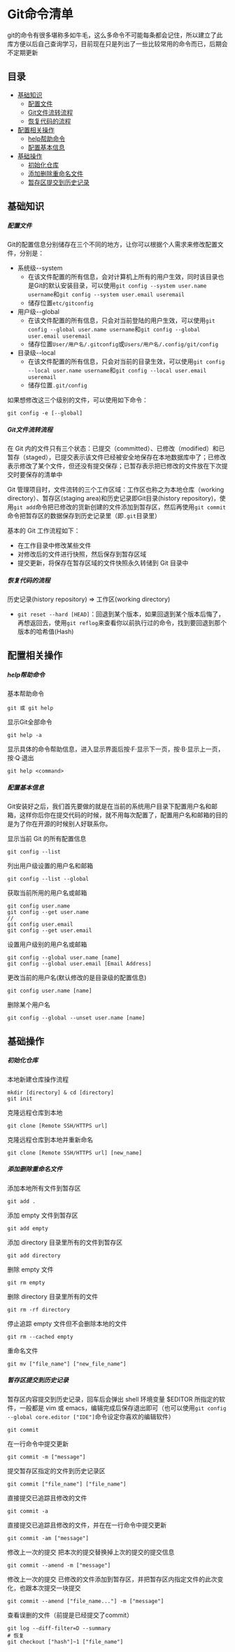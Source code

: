 
Git命令清单
=========

git的命令有很多堪称多如牛毛，这么多命令不可能每条都会记住，所以建立了此库方便以后自己查询学习，目前现在只是列出了一些比较常用的命令而已，后期会不定期更新


目录
---

- [基础知识](#基础知识)
    + [配置文件](#配置文件)
    + [Git文件流转流程](#Git文件流转流程)
    + [恢复代码的流程](#恢复代码的流程)
- [配置相关操作](#配置相关操作) 
    + [help帮助命令](#help帮助命令)
    + [配置基本信息](#配置基本信息)
- [基础操作](#基础操作)
    + [初始化仓库](#初始化仓库)
    + [添加删除重命名文件](#添加删除重命名文件)
    + [暂存区提交到历史记录](#暂存区提交到历史记录)


基础知识
---

##### 配置文件

Git的配置信息分别储存在三个不同的地方，让你可以根据个人需求来修改配置文件，分别是：

- 系统级--system
    + 在该文件配置的所有信息，会对计算机上所有的用户生效，同时该目录也是Git的默认安装目录，可以使用`git config --system user.name username`和`git config --system user.email useremail`
    + 储存位置`etc/gitconfig`
- 用户级--global
    + 在该文件配置的所有信息，只会对当前登陆的用户生效，可以使用`git config --global user.name username`和`git config --global user.email useremail`
    + 储存位置`User/用户名/.gitconfig`或`Users/用户名/.config/git/config`
- 目录级--local
    + 在该文件配置的所有信息，只会对当前的目录生效，可以使用`git config --local user.name username`和`git config --local user.email useremail`
    + 储存位置`.git/config`

如果想修改这三个级别的文件，可以使用如下命令：

```
git config -e [--global]
```

##### Git文件流转流程

在 Git 内的文件只有三个状态：已提交（committed）、已修改（modified）和已暂存（staged），已提交表示该文件已经被安全地保存在本地数据库中了；已修改表示修改了某个文件，但还没有提交保存；已暂存表示把已修改的文件放在下次提交时要保存的清单中

Git 管理项目时，文件流转的三个工作区域：工作区也称之为本地仓库（working directory）、暂存区(staging area)和历史记录即Git目录(history repository)，使用`git add`命令把已修改的货新创建的文件添加到暂存区，然后再使用`git commit`命令把暂存区的数据保存到历史记录里（即`.git`目录里）

基本的 Git 工作流程如下：

- 在工作目录中修改某些文件
- 对修改后的文件进行快照，然后保存到暂存区域
- 提交更新，将保存在暂存区域的文件快照永久转储到 Git 目录中

##### 恢复代码的流程

历史记录(history repository) => 工作区(working directory)

- `git reset --hard [HEAD]`：回退到某个版本，如果回退到某个版本后悔了，再想返回去，使用`git reflog`来查看你以前执行过的命令，找到要回退到那个版本的哈希值(Hash)


配置相关操作
---

##### help帮助命令

基本帮助命令
```
git 或 git help
```

显示Git全部命令
```
git help -a
```

显示具体的命令帮助信息，进入显示界面后按·F·显示下一页，按·B·显示上一页，按·Q·退出
```
git help <command>
```

##### 配置基本信息

Git安装好之后，我们首先要做的就是在当前的系统用户目录下配置用户名和邮箱，这样你后你在提交代码的时候，就不用每次配置了，配置用户名和邮箱的目的是为了你在开源的时候别人好联系你。

显示当前 Git 的所有配置信息
```
git config --list
```

列出用户级设置的用户名和邮箱
```
git config --list --global
```

获取当前所用的用户名或邮箱
```
git config user.name
git config --get user.name
//
git config user.email
git config --get user.email
```

设置用户级别的用户名或邮箱
```
git config --global user.name [name]
git config --global user.email [Email Address]
```

更改当前的用户名(默认修改的是目录级的配置信息)
```
git config user.name [name]
```

删除某个用户名
```
git config --global --unset user.name [name]
```


基础操作
---
##### 初始化仓库

本地新建仓库操作流程
```
mkdir [directory] & cd [directory]
git init
```

克隆远程仓库到本地
```
git clone [Remote SSH/HTTPS url]
```

克隆远程仓库到本地并重新命名
```
git clone [Remote SSH/HTTPS url] [new_name]
```

##### 添加删除重命名文件

添加本地所有文件到暂存区
```
git add .
```

添加 empty 文件到暂存区
```
git add empty
```

添加 directory 目录里所有的文件到暂存区
```
git add directory
```

删除 empty 文件
```
git rm empty
```

删除 directory 目录里所有的文件
```
git rm -rf directory
```

停止追踪 empty 文件但不会删除本地的文件
```
git rm --cached empty
```

重命名文件
```
git mv ["file_name"] ["new_file_name"]
```

##### 暂存区提交到历史记录

暂存区内容提交到历史记录，回车后会弹出 shell 环境变量 $EDITOR 所指定的软件，一般都是 vim 或 emacs，编辑完成后保存退出即可（也可以使用`git config --global core.editor ["IDE"]`命令设定你喜欢的编辑软件）
```
git commit
```

在一行命令中提交更新
```
git commit -m ["message"]
```

提交暂存区指定的文件到历史记录区
```
git commit ["file_name"] ["file_name"]
```

直接提交已追踪且修改的文件
```
git commit -a
```

直接提交已追踪且修改的文件，并在在一行命令中提交更新
```
git commit -am ["message"]
```

修改上一次的提交
把本次的提交替换掉上次的提交的提交信息
```
git commit --amend -m ["message"]
```

修改上一次的提交
已修改的文件添加到暂存区，并把暂存区内指定文件的此次变化，也跟本次提交一块提交
```
git commit --amend ["file_name..."] -m ["message"]
```

查看误删的文件（前提是已经提交了commit）
```
git log --diff-filter=D --summary
# 恢复
git checkout ["hash"]~1 ["file_name"]
```








